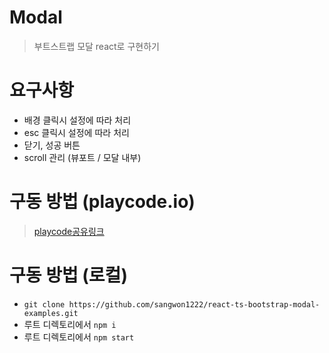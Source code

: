 # Modal

> 부트스트랩 모달 react로 구현하기

# 요구사항

- 배경 클릭시 설정에 따라 처리
- esc 클릭시 설정에 따라 처리
- 닫기, 성공 버튼
- scroll 관리 (뷰포트 / 모달 내부)

# 구동 방법 (playcode.io)

> [playcode공유링크](https://playcode.io/2192266)

# 구동 방법 (로컬)

- `git clone https://github.com/sangwon1222/react-ts-bootstrap-modal-examples.git`
- 루트 디렉토리에서 `npm i`
- 루트 디렉토리에서 `npm start`

